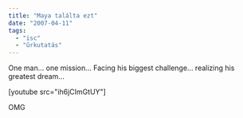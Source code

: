 ```yaml
---
title: "Maya találta ezt"
date: "2007-04-11"
tags: 
  - "isc"
  - "űrkutatás"
---
```


One man... one mission... Facing his biggest challenge... realizing his greatest dream...

[youtube src="ih6jCImGtUY"]

OMG
